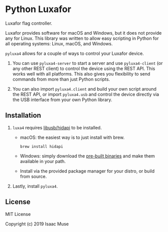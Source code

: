 # Python Luxafor

Luxafor flag controller.

Luxafor provides software for macOS and Windows, but it does not provide any for Linux. This library was written to
allow easy scripting in Python for all operating systems: Linux, macOS, and Windows.

`pyluxa4` allows for a couple of ways to control your Luxafor device.

1. You can use `pyluxa4-server` to start a server and use `pyluxa4-client` (or any other REST client) to control the
  device using the REST API. This works well with all platforms. This also gives you flexibility to send commands from
  more than just Python scripts.

3. You can also import `pyluxa4.client` and build your own script around the REST API, or import `pyluxa4.usb` and
  control the device directly via the USB interface from your own Python library.

## Installation

1. `luxa4` requires [libusb/hidapi](https://github.com/libusb/hidapi) to be installed.

    - macOS: the easiest way is to just install with brew.

        ```
        brew install hidapi
        ```

    - Windows: simply download the [pre-built binaries](https://github.com/libusb/hidapi/releases) and make them
      available in your path.

    - Install via the provided package manager for your distro, or build from source.

2. Lastly, install `pyluxa4`.

## License

MIT License

Copyright (c) 2019 Isaac Muse
